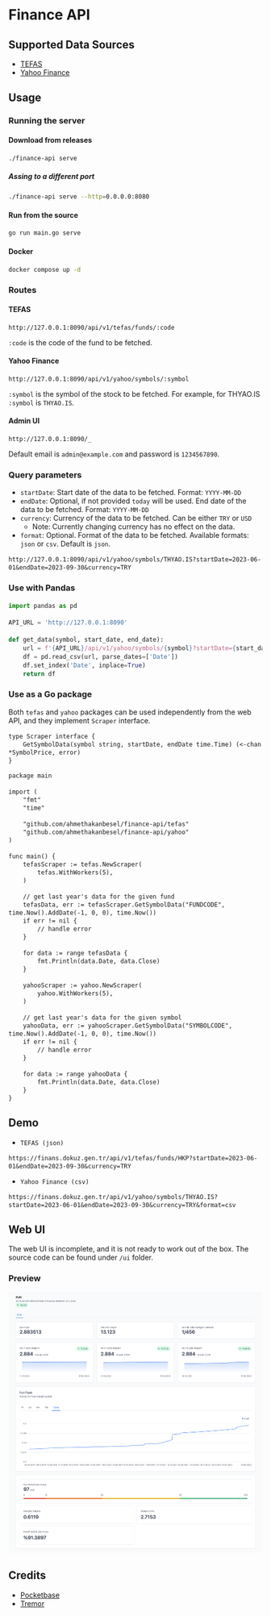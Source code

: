 # Finance API

## Supported Data Sources

- [TEFAS](https://tefas.gov.tr/)
- [Yahoo Finance](https://finance.yahoo.com/)

## Usage

### Running the server

#### Download from releases

```bash
./finance-api serve
```

##### Assing to a different port

```bash
./finance-api serve --http=0.0.0.0:8080
```

#### Run from the source

```bash
go run main.go serve
```

#### Docker

```bash
docker compose up -d
```

### Routes

#### TEFAS

```
http://127.0.0.1:8090/api/v1/tefas/funds/:code
```

`:code` is the code of the fund to be fetched.

#### Yahoo Finance

```
http://127.0.0.1:8090/api/v1/yahoo/symbols/:symbol
```

`:symbol` is the symbol of the stock to be fetched. For example, for THYAO.IS
`:symbol` is `THYAO.IS`.

#### Admin UI

```
http://127.0.0.1:8090/_
```

Default email is `admin@example.com` and password is `1234567890`.

### Query parameters

- `startDate`: Start date of the data to be fetched. Format: `YYYY-MM-DD`
- `endDate`: Optional, if not provided `today` will be used. End date of the
  data to be fetched. Format: `YYYY-MM-DD`
- `currency`: Currency of the data to be fetched. Can be either `TRY` or `USD`
  - Note: Currently changing currency has no effect on the data.
- `format`: Optional. Format of the data to be fetched. Available formats:
  `json` or `csv`. Default is `json`.

```
http://127.0.0.1:8090/api/v1/yahoo/symbols/THYAO.IS?startDate=2023-06-01&endDate=2023-09-30&currency=TRY
```

### Use with Pandas

```python
import pandas as pd

API_URL = 'http://127.0.0.1:8090'

def get_data(symbol, start_date, end_date):
    url = f'{API_URL}/api/v1/yahoo/symbols/{symbol}?startDate={start_date}&endDate={end_date}&format=csv'
    df = pd.read_csv(url, parse_dates=['Date'])
    df.set_index('Date', inplace=True)
    return df
```

### Use as a Go package

Both `tefas` and `yahoo` packages can be used independently from the web API,
and they implement `Scraper` interface.

```golang
type Scraper interface {
	GetSymbolData(symbol string, startDate, endDate time.Time) (<-chan *SymbolPrice, error)
}
```

```golang
package main

import (
	"fmt"
	"time"

	"github.com/ahmethakanbesel/finance-api/tefas"
	"github.com/ahmethakanbesel/finance-api/yahoo"
)

func main() {
	tefasScraper := tefas.NewScraper(
		tefas.WithWorkers(5),
	)

	// get last year's data for the given fund
	tefasData, err := tefasScraper.GetSymbolData("FUNDCODE", time.Now().AddDate(-1, 0, 0), time.Now())
	if err != nil {
		// handle error
	}

	for data := range tefasData {
		fmt.Println(data.Date, data.Close)
	}

	yahooScraper := yahoo.NewScraper(
		yahoo.WithWorkers(5),
	)

	// get last year's data for the given symbol
	yahooData, err := yahooScraper.GetSymbolData("SYMBOLCODE", time.Now().AddDate(-1, 0, 0), time.Now())
	if err != nil {
		// handle error
	}

	for data := range yahooData {
		fmt.Println(data.Date, data.Close)
	}
}
```

## Demo

- `TEFAS (json)`

```
https://finans.dokuz.gen.tr/api/v1/tefas/funds/HKP?startDate=2023-06-01&endDate=2023-09-30&currency=TRY
```

- `Yahoo Finance (csv)`

```
https://finans.dokuz.gen.tr/api/v1/yahoo/symbols/THYAO.IS?startDate=2023-06-01&endDate=2023-09-30&currency=TRY&format=csv
```

## Web UI

The web UI is incomplete, and it is not ready to work out of the box. The source
code can be found under `/ui` folder.

### Preview

![web ui preview](/docs/web-ui-preview.png "web ui preview")

## Credits

- [Pocketbase](https://github.com/pocketbase/pocketbase)
- [Tremor](https://www.tremor.so/)
